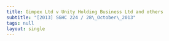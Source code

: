 ```yaml
---
title: Gimpex Ltd v Unity Holding Business Ltd and others
subtitle: "[2013] SGHC 224 / 28\_October\_2013"
tags: null
layout: single
---
```


